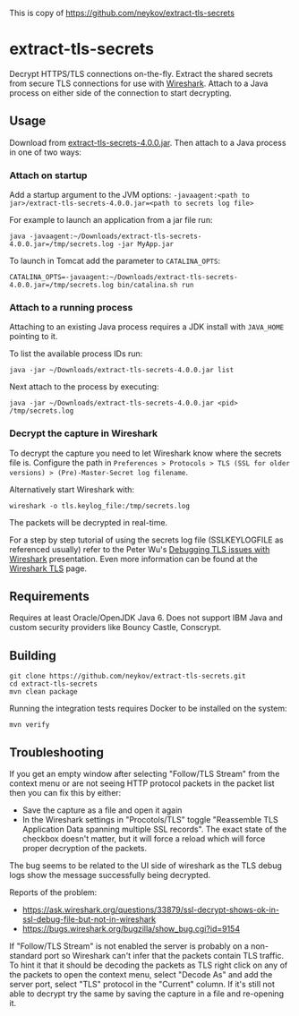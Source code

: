This is copy of https://github.com/neykov/extract-tls-secrets


# extract-tls-secrets

Decrypt HTTPS/TLS connections on-the-fly. Extract the shared secrets from 
secure TLS connections for use with [Wireshark](https://www.wireshark.org/).
Attach to a Java process on either side of the connection to start decrypting.

## Usage

Download from [extract-tls-secrets-4.0.0.jar](https://repo1.maven.org/maven2/name/neykov/extract-tls-secrets/4.0.0/extract-tls-secrets-4.0.0.jar).
Then attach to a Java process in one of two ways:

### Attach on startup 

Add a startup argument to the JVM options: `-javaagent:<path to jar>/extract-tls-secrets-4.0.0.jar=<path to secrets log file>`

For example to launch an application from a jar file run:

```shell script
java -javaagent:~/Downloads/extract-tls-secrets-4.0.0.jar=/tmp/secrets.log -jar MyApp.jar
```

To launch in Tomcat add the parameter to `CATALINA_OPTS`:

```shell script
CATALINA_OPTS=-javaagent:~/Downloads/extract-tls-secrets-4.0.0.jar=/tmp/secrets.log bin/catalina.sh run
```

### Attach to a running process

Attaching to an existing Java process requires a JDK install with `JAVA_HOME` 
pointing to it.

To list the available process IDs run:

```
java -jar ~/Downloads/extract-tls-secrets-4.0.0.jar list
```

Next attach to the process by executing:

```
java -jar ~/Downloads/extract-tls-secrets-4.0.0.jar <pid> /tmp/secrets.log
```

### Decrypt the capture in Wireshark

To decrypt the capture you need to let Wireshark know where the secrets file is. 
Configure the path in
`Preferences > Protocols > TLS (SSL for older versions) > (Pre)-Master-Secret log filename`.

Alternatively start Wireshark with:

```
wireshark -o tls.keylog_file:/tmp/secrets.log
```

The packets will be decrypted in real-time.

For a step by step tutorial of using the secrets log file (SSLKEYLOGFILE as referenced usually)
refer to the Peter Wu's [Debugging TLS issues with Wireshark](https://lekensteyn.nl/files/wireshark-tls-debugging-sharkfest19eu.pdf)
presentation. Even more information can be found at the [Wireshark TLS](https://wiki.wireshark.org/TLS) page. 

## Requirements

Requires at least Oracle/OpenJDK Java 6. Does not support IBM Java and custom 
security providers like Bouncy Castle, Conscrypt.

## Building

```
git clone https://github.com/neykov/extract-tls-secrets.git
cd extract-tls-secrets
mvn clean package
```

Running the integration tests requires Docker to be installed on the system:

```shell script
mvn verify
```

## Troubleshooting

If you get an empty window after selecting "Follow/TLS Stream" from the context menu
or are not seeing HTTP protocol packets in the packet list then you can fix this by either:
  * Save the capture as a file and open it again
  * In the Wireshark settings in "Procotols/TLS" toggle "Reassemble TLS Application Data spanning multiple SSL records".
  The exact state of the checkbox doesn't matter, but it will force a reload which will force proper decryption of the packets.

The bug seems to be related to the UI side of wireshark as the TLS debug logs show the message successfully being decrypted.

Reports of the problem:
  * https://ask.wireshark.org/questions/33879/ssl-decrypt-shows-ok-in-ssl-debug-file-but-not-in-wireshark
  * https://bugs.wireshark.org/bugzilla/show_bug.cgi?id=9154


If "Follow/TLS Stream" is not enabled the server is probably on a non-standard port so Wireshark can't infer that the 
packets contain TLS traffic. To hint it that it should be decoding the packets as TLS 
right click on any of the packets to open the context menu, select "Decode As" and add 
the server port, select "TLS" protocol in the "Current" column. If it's still not able 
to decrypt try the same by saving the capture in a file and re-opening it.
